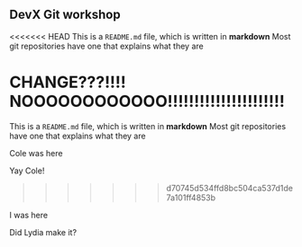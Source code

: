 ## DevX Git workshop

<<<<<<< HEAD
This is a `README.md` file, which is written in **markdown** Most git repositories have one that explains what they are

CHANGE???!!!! NOOOOOOOOOOOO!!!!!!!!!!!!!!!!!!!!!!
=======
This is a `README.md` file, which is written in **markdown** Most git repositories have one that explains what they are

Cole was here

Yay Cole!
>>>>>>> d70745d534ffd8bc504ca537d1de7a101ff4853b





I was here

Did Lydia make it?
